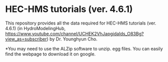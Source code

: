 # HEC-HMS tutorials (ver. 4.6.1)

This repository provides all the data required for HEC-HMS tutorials (ver. 4.6.1) (in HydroModelingHub, https://www.youtube.com/channel/UCHEK2VhJapgidaIds_O83Bg?view_as=subscriber) by Dr. Younghyun Cho.

*You may need to use the ALZip software to unzip. egg files. You can easily find the webpage to download it on google.
